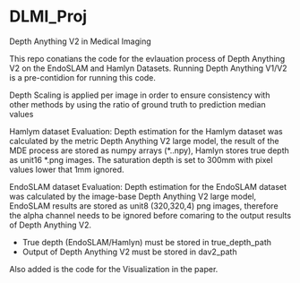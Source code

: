 # DLMI_Proj
Depth Anything V2 in Medical Imaging

This repo conatians the code for the evlauation process of Depth Anything V2 on the EndoSLAM and Hamlyn Datasets.
Running Depth Anything V1/V2 is a pre-contidion for running this code.

Depth Scaling is applied per image in order to ensure consistency with other methods by using the ratio of ground truth to prediction median values

Hamlym dataset Evaluation:
Depth estimation for the Hamlym dataset was calculated by the metric Depth Anything V2 large model, the result of the MDE process are stored as numpy arrays (*..npy), Hamlyn stores true depth as unit16 *.png images. 
The saturation depth is set to 300mm with pixel values lower that 1mm ignored.

EndoSLAM dataset Evaluation:
Depth estimation for the EndoSLAM dataset was calculated by the image-base Depth Anything V2 large model, EndoSLAM results are stored as unit8 (320,320,4) png images, therefore the alpha channel needs to be ignored before comaring to the output results of Depth Anything V2.

  - True depth (EndoSLAM/Hamlyn) must be stored in true_depth_path
  - Output of Depth Anything V2 must be stored in dav2_path

Also added is the code for the Visualization in the paper. 
